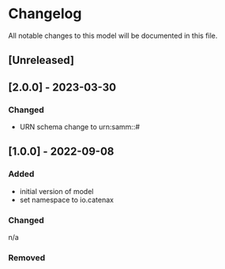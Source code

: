 # Changelog
All notable changes to this model will be documented in this file.

## [Unreleased]

## [2.0.0] - 2023-03-30
### Changed
- URN schema change to urn:samm:<namespace>:<version>#<element-name>

## [1.0.0] - 2022-09-08
### Added
- initial version of model
- set namespace to io.catenax

### Changed
n/a

### Removed

